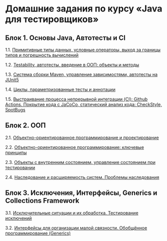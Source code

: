 # Домашние задания по курсу «Java для тестировщиков»

## Блок 1. Основы Java, Автотесты и CI

1.1. [Примитивные типы данных, условные операторы, выход за границы типов и погрешность вычислений](https://github.com/moks24/calculate-miles.git)

1.2. [Testability, автотесты, введение в ООП: объекты и методы](https://github.com/moks24/homeworkMiles.git)

1.3. [Система сборки Maven, управление зависимостями, автотесты на JUnit5](https://github.com/moks24/bonus-calculator.git)

1.4. [Циклы, параметризованные тесты и аннотации](https://github.com/moks24/numOfSqures.git)

1.5. [Выстраивание процесса непрерывной интеграции (CI): Github Actions. Покрытие кода с JaCoCo, статический анализ кода: CheckStyle, SpotBugs](https://github.com/moks24/syndrome-100-.git)

## Блок 2. ООП

2.1. [Объектно-ориентированное программирование и проектирование](https://github.com/moks24/radiomanOOP1.git)

2.2. [Объектно-ориентированное программирование: ключевые принципы](https://github.com/moks24/VK.git)

2.3. [Объекты с внутренним состоянием, управление состоянием при тестировании](https://github.com/moks24/radiomanOOP2.git)

2.4. [Наследование и расширяемость систем. Проблемы наследования](https://github.com/moks24/inheritanceManager.git)

## Блок 3. Исключения, Интерфейсы, Generics и Collections Framework

3.1. [Исключительные ситуации и их обработка. Тестирование исключений](https://github.com/moks24/NotFoundException.git)

3.2. [Интерфейсы для организации малой связности. Обобщённое программирование (Generics)](https://github.com/moks24/ticketSearch.git)
